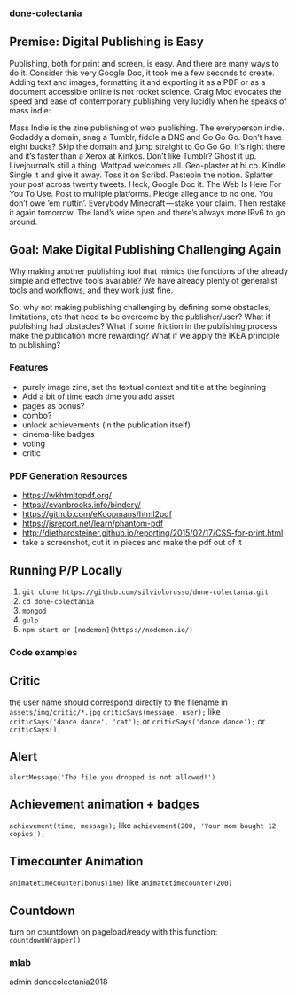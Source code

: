 ### done-colectania

## Premise: Digital Publishing is Easy

Publishing, both for print and screen, is easy. And there are many ways to do it. Consider this very Google Doc, it took me a few seconds to create. Adding text and images, formatting it and exporting it as a PDF or as a document accessible online is not rocket science. Craig Mod evocates the speed and ease of contemporary publishing very lucidly when he speaks of mass indie:  

Mass Indie is the zine publishing of web publishing. The everyperson indie. Godaddy a domain, snag a Tumblr, fiddle a DNS and Go Go Go. Don’t have eight bucks? Skip the domain and jump straight to Go Go Go. It’s right there and it’s faster than a Xerox at Kinkos. Don’t like Tumblr? Ghost it up. Livejournal’s still a thing. Wattpad welcomes all. Geo-plaster at hi.co. Kindle Single it and give it away. Toss it on Scribd. Pastebin the notion. Splatter your post across twenty tweets. Heck, Google Doc it. The Web Is Here For You To Use. Post to multiple platforms. Pledge allegiance to no one. You don’t owe ’em nuttin’. Everybody Minecraft — stake your claim. Then restake it again tomorrow. The land’s wide open and there’s always more IPv6 to go around.

## Goal: Make Digital Publishing Challenging Again

Why making another publishing tool that mimics the functions of the already simple and effective tools available? We have already plenty of  generalist tools and workflows, and they work just fine.

So, why not making publishing challenging by defining some obstacles, limitations, etc that need to be overcome by the publisher/user? What if publishing had obstacles? What if some friction in the publishing process make the publication more rewarding? What if we apply the IKEA principle to publishing?

### Features

- purely image zine, set the textual context and title at the beginning
- Add a bit of time each time you add asset
- pages as bonus?
- combo?
- unlock achievements (in the publication itself)
- cinema-like badges
- voting
- critic

### PDF Generation Resources

- https://wkhtmltopdf.org/
- https://evanbrooks.info/bindery/
- https://github.com/eKoopmans/html2pdf
- https://jsreport.net/learn/phantom-pdf
- http://diethardsteiner.github.io/reporting/2015/02/17/CSS-for-print.html
- take a screenshot, cut it in pieces and make the pdf out of it

## Running P/P Locally

1) `git clone https://github.com/silviolorusso/done-colectania.git`
2) `cd done-colectania`
3) `mongod`
4) `gulp`
5) `npm start or [nodemon](https://nodemon.io/)`


### Code examples

## Critic
the user name should correspond directly to the filename in `assets/img/critic/*.jpg`
`criticSays(message, user);`
like
`criticSays('dance dance', 'cat');`
or
`criticSays('dance dance');`
or
`criticSays();`

## Alert
`alertMessage('The file you dropped is not allowed!')`

## Achievement animation + badges
`achievement(time, message);`
like
`achievement(200, 'Your mom bought 12 copies');`

## Timecounter Animation

`animatetimecounter(bonusTime)`
like
`animatetimecounter(200)`

## Countdown
turn on countdown on pageload/ready with this function:
`countdownWrapper()`

### mlab

admin
donecolectania2018
